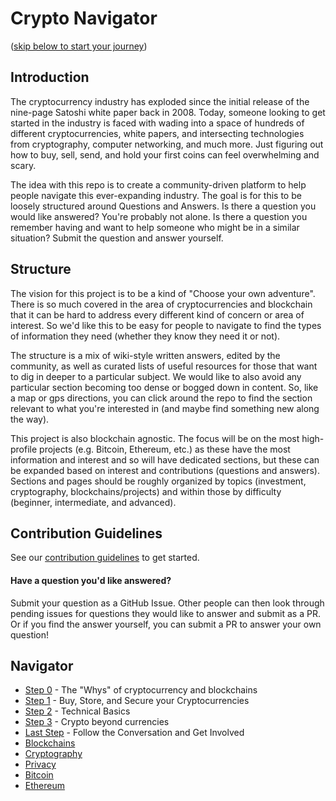 # Crypto Navigator
([skip below to start your journey](#start-your-journey))

## Introduction
The cryptocurrency industry has exploded since the initial release of the nine-page Satoshi white paper back in 2008. Today, someone looking to get started in the industry is faced with wading into a space of hundreds of different cryptocurrencies, white papers, and intersecting technologies from cryptography, computer networking, and much more. Just figuring out how to buy, sell, send, and hold your first coins can feel overwhelming and scary.

The idea with this repo is to create a community-driven platform to help people navigate this ever-expanding industry. The goal is for this to be loosely structured around Questions and Answers. Is there a question you would like answered? You're probably not alone. Is there a question you remember having and want to help someone who might be in a similar situation? Submit the question and answer yourself.

## Structure
The vision for this project is to be a kind of "Choose your own adventure". There is so much covered in the area of cryptocurrencies and blockchain that it can be hard to address every different kind of concern or area of interest. So we'd like this to be easy for people to navigate to find the types of information they need (whether they know they need it or not).

The structure is a mix of wiki-style written answers, edited by the community, as well as curated lists of useful resources for those that want to dig in deeper to a particular subject. We would like to also avoid any particular section becoming too dense or bogged down in content. So, like a map or gps directions, you can click around the repo to find the section relevant to what you're interested in (and maybe find something new along the way).

This project is also blockchain agnostic. The focus will be on the most high-profile projects (e.g. Bitcoin, Ethereum, etc.) as these have the most information and interest and so will have dedicated sections, but these can be expanded based on interest and contributions (questions and answers). Sections and pages should be roughly organized by topics (investment, cryptography, blockchains/projects) and within those by difficulty (beginner, intermediate, and advanced).

## Contribution Guidelines
See our [contribution guidelines](./CONTRIBUTING.md) to get started.

#### Have a question you'd like answered?
Submit your question as a GitHub Issue. Other people can then look through pending issues for questions they would like to answer and submit as a PR. Or if you find the answer yourself, you can submit a PR to answer your own question!

## Navigator
- [Step 0](./step0.md) - The "Whys" of cryptocurrency and blockchains
- [Step 1](./step1.md) - Buy, Store, and Secure your Cryptocurrencies
- [Step 2](./step2.md) - Technical Basics
- [Step 3](./step3.md) - Crypto beyond currencies
- [Last Step](./last-step.md) - Follow the Conversation and Get Involved
- [Blockchains](./blockchains/blockchains.md)
- [Cryptography](./cryptography/introduction.md)
- [Privacy](./privacy/privacy.md)
- [Bitcoin](./bitcoin/bitcoin.md)
- [Ethereum](./ethereum/ethereum.md)
